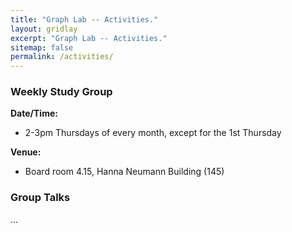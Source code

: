 ```yaml
---
title: "Graph Lab -- Activities."
layout: gridlay
excerpt: "Graph Lab -- Activities."
sitemap: false
permalink: /activities/
---
```


### Weekly Study Group

**Date/Time:** 
<ul>
  <li>2-3pm Thursdays of every month, except for the 1st Thursday</li>
</ul>
  
**Venue:** 
<ul>
  <li>Board room 4.15, Hanna Neumann Building (145)</li>
</ul>
  
### Group Talks

...



